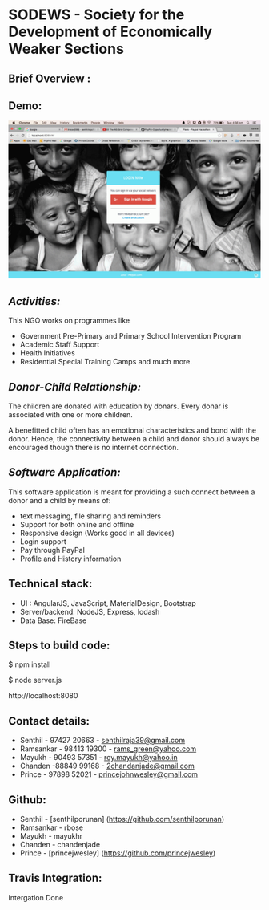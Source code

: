 
SODEWS - Society for the Development of Economically Weaker Sections 
=====================================================================

Brief Overview :
----------------
Demo:
-----

![Demo](https://raw.githubusercontent.com/PayPal-OpportunityHack-BLR-2015/Sodews-Senthil/master/public/assets/resources/paws.gif)

*Activities:*
-----------
This NGO works on programmes like
  * Government Pre-Primary and Primary School Intervention Program 
  * Academic Staff Support
  * Health Initiatives
  * Residential Special Training Camps
and much more.

*Donor-Child Relationship:*
-------------------------
The children are donated with education by donars. Every donar is associated with one or more children.

A benefitted child often has an emotional characteristics and bond with the donor. 
Hence, the connectivity between a child and donor should always be encouraged though there is no internet connection.

*Software Application:*
---------------------
This software application is meant for providing a such connect between a donor and a child
by means of:
* text messaging, file sharing and reminders
* Support for both online and offline
* Responsive design (Works good in all devices)
* Login support
* Pay through PayPal
* Profile and History information


Technical stack:
----------------
* UI 	: AngularJS, JavaScript, MaterialDesign, Bootstrap
* Server/backend: NodeJS, Express, lodash
* Data Base: FireBase

Steps to build code:
--------------------
$ npm install 

$ node server.js

http://localhost:8080

Contact details:
----------------
* Senthil - 97427 20663  - senthilraja39@gmail.com
* Ramsankar - 98413 19300 - rams_green@yahoo.com
* Mayukh - 90493 57351    - roy.mayukh@yahoo.in
* Chanden -88849 99168    - 2chandanjade@gmail.com
* Prince - 97898 52021    - princejohnwesley@gmail.com

Github:
-------
* Senthil - [senthilporunan] (https://github.com/senthilporunan)
* Ramsankar - rbose
* Mayukh - mayukhr
* Chanden - chandenjade
* Prince  - [princejwesley] (https://github.com/princejwesley)

Travis Integration:
-------------------
Intergation Done

